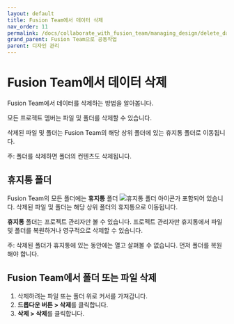```yaml
---
layout: default
title: Fusion Team에서 데이터 삭제
nav_order: 11
permalink: /docs/collaborate_with_fusion_team/managing_design/delete_data_in_fusion_team
grand_parent: Fusion Team으로 공동작업
parent: 디자인 관리
---
```

Fusion Team에서 데이터 삭제
====================

Fusion Team에서 데이터를 삭제하는 방법을 알아봅니다.

모든 프로젝트 멤버는 파일 및 폴더를 삭제할 수 있습니다.

삭제된 파일 및 폴더는 Fusion Team의 해당 상위 폴더에 있는 휴지통 폴더로 이동됩니다.

주: 폴더를 삭제하면 폴더의 컨텐츠도 삭제됩니다.

휴지통 폴더
------

Fusion Team의 모든 폴더에는 **휴지통** 폴더 ![휴지통 폴더 아이콘](https://help.autodesk.com/cloudhelp/KOR/Fusion-Import/images/icon-ft-trash-folder.png)가 포함되어 있습니다. 삭제된 파일 및 폴더는 해당 상위 폴더의 휴지통으로 이동됩니다.

**휴지통** 폴더는 프로젝트 관리자만 볼 수 있습니다. 프로젝트 관리자만 휴지통에서 파일 및 폴더를 복원하거나 영구적으로 삭제할 수 있습니다.

주: 삭제된 폴더가 휴지통에 있는 동안에는 열고 살펴볼 수 없습니다. 먼저 폴더를 복원해야 합니다.

Fusion Team에서 폴더 또는 파일 삭제
-------------------------

1.  삭제하려는 파일 또는 폴더 위로 커서를 가져갑니다.
2.  **드롭다운 버튼 > 삭제**를 클릭합니다.
3.  **삭제 > 삭제**를 클릭합니다.